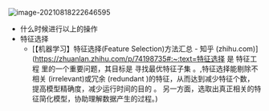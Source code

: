 ![image-20210818222646595](C:\Users\lfl\AppData\Roaming\Typora\typora-user-images\image-20210818222646595.png)

* 什么时候进行以上的操作
* 特征选择
  * [【机器学习】特征选择(Feature Selection)方法汇总 - 知乎 (zhihu.com)](https://zhuanlan.zhihu.com/p/74198735#:~:text=特征选择 是 特征工程 里的一个重要问题，其目标是 寻找最优特征子集 。,特征选择能剔除不相关 (irrelevant)或冗余 (redundant )的特征，从而达到减少特征个数， 提高模型精确度，减少运行时间的目的 。 另一方面，选取出真正相关的特征简化模型，协助理解数据产生的过程。)

